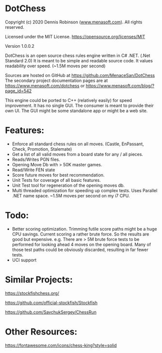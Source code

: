 # DotChess

Copyright (c) 2020 Dennis Robinson (www.menasoft.com). All rights reserved.  

Licensed under the MIT License. https://opensource.org/licenses/MIT

Version 1.0.0.2

DotChess is an open source chess rules engine written in C# .NET. (.Net Standard 2.0)
It is meant to be simple and readable source code. It values readability over speed. (~1.5M moves per second)

Sources are hosted on GitHub at https://github.com/MenaceSan/DotChess
The secondary project documentation pages are at https://www.menasoft.com/dotchess or https://www.menasoft.com/blog/?page_id=542

This engine could be ported to C++ (relatively easily) for speed improvement. 
It has no single GUI. 
The consumer is meant to provide their own UI. The GUI might be some standalone app or might be a web site.

# Features:

- Enforce all standard chess rules on all moves. (Castle, EnPassant, Check, Promotion, Stalemate)
- Get a list of all valid moves from a board state for any / all pieces.
- Reads/Writes PGN files.
- Opening Move Db with > 50K master games.
- Read/Write FEN state
- Score future moves for best recommendation.
- Unit Tests for coverage of all basic features. 
- Unit Test tool for regeneration of the opening moves db.
- Multi threaded optimization for speeding up complex tests. Uses Parallel .NET name space. ~1.5M moves per second on my i7 CPU.

# Todo:

- Better scoring optimization. Trimming futile score paths might be a huge CPU savings. Current scoring a rather brute force. So the results are good but expensive.
e.g. There are > 5M brute force tests to be performed for looking ahead 4 moves on the opening board. Many of those test paths could be obviously discarded, resulting in far fewer tests.
- UCI support

# Similar Projects:

https://stockfishchess.org/

https://github.com/official-stockfish/Stockfish

https://github.com/SavchukSergey/ChessRun

# Other Resources:
https://fontawesome.com/icons/chess-king?style=solid


